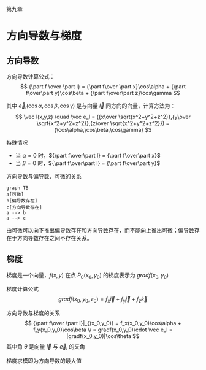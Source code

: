 第九章

# 方向导数与梯度



## 方向导数

方向导数计算公式：
$$
{\part f \over \part l} = {\part f\over \part x}\cos\alpha + {\part f\over\part y}\cos\beta + {\part f\over\part z}\cos\gamma
$$

其中 $\vec e_l (\cos\alpha,\cos\beta,\cos\gamma)$ 是与向量 $\vec l$ 同方向的向量，计算方法为：
$$
\vec l(x,y,z) \quad \vec e_l = ({x\over \sqrt{x^2+y^2+z^2}},{y\over \sqrt{x^2+y^2+z^2}},{z\over \sqrt{x^2+y^2+z^2}}) = (\cos\alpha,\cos\beta,\cos\gamma)
$$


特殊情况

- 当 $\alpha = 0$ 时，${\part f\over\part l} = {\part f\over\part x}$
- 当 $\beta = 0$ 时，${\part f\over\part l} = {\part f\over\part y}$



方向导数与偏导数、可微的关系

```mermaid
graph TB
a[可微]
b[偏导数存在]
c[方向导数存在]
a --> b
a --> c
```

由可微可以向下推出偏导数存在和方向导数存在，而不能向上推出可微；偏导数存在于方向导数存在之间不存在关系。



## 梯度

梯度是一个向量，$f(x,y)$ 在点 $P_0(x_0,y_0)$ 的梯度表示为 $gradf(x_0,y_0)$ 

梯度计算公式
$$
gradf(x_0,y_0,z_0) = f_x\vec i + f_y\vec j + f_z\vec k
$$




方向导数与梯度的关系
$$
{\part f\over \part l}|_{(x_0,y_0)} = f_x(x_0,y_0)\cos\alpha + f_y(x_0,y_0)\cos\beta \\ = gradf(x_0,y_0)\cdot \vec e_l = |gradf(x_0,y_0)|\cos\theta
$$
其中角 $\theta$ 是向量 $\vec l$ 与 $\vec e_l$ 的夹角



梯度求模即为方向导数的最大值